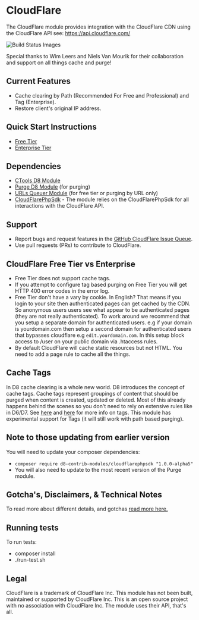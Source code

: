 # CloudFlare
The CloudFlare module provides integration with the CloudFlare CDN using the CloudFlare API see: https://api.cloudflare.com/

<img alt="Build Status Images" src="https://travis-ci.org/d8-contrib-modules/cloudflare.svg">

Special thanks to Wim Leers and Niels Van Mourik for their collaboration and support on all things cache and purge!

## Current Features
- Cache clearing by Path (Recommended For Free and Professional) and Tag (Enterprise).
- Restore client's original IP address.

## Quick Start Instructions
- [Free Tier](https://github.com/d8-contrib-modules/cloudflare/blob/8.x-1.x/docs/freetier_setup.md)
- [Enterprise Tier](https://github.com/d8-contrib-modules/cloudflare/blob/8.x-1.x/docs/enterprise_setup.md)

## Dependencies
- [CTools D8 Module](https://www.drupal.org/project/ctools)
- [Purge D8 Module](https://www.drupal.org/project/purge) (for purging)
- [URLs Queuer Module](https://www.drupal.org/project/purge_queuer_url) (for free tier or purging by URL only)
- [CloudFlarePhpSdk](https://github.com/d8-contrib-modules/cloudflarephpsdk) - The module relies on the CloudFlarePhpSdk for all interactions with the
CloudFlare API. 

## Support
- Report bugs and request features in the [GitHub CloudFlare Issue Queue](https://github.com/d8-contrib-modules/cloudflare/issues).
- Use pull requests (PRs) to contribute to CloudFlare.

## CloudFlare Free Tier vs Enterprise
- Free Tier does not support cache tags.  
- If you attempt to configure tag based purging on Free Tier you will get HTTP 400 error codes in the error log.
- Free Tier don't have a vary by cookie. In English?  That means if you login to
  your site then authenticated pages can get cached by the CDN.  So anonymous users
  users see what appear to be authenticated pages (they are not really authenticated).
  To work around we recommend that you setup a separate domain for authenticated
  users. e.g if your domain is yourdomain.com then setup a second domain for
  authenticated users that bypasses cloudflare e.g `edit.yourdomain.com`. In this setup block access to /user on your public
  domain via .htaccess rules.
- By default CloudFlare will cache static resources but not HTML. You need to add a page rule to cache all the things.

## Cache Tags
In D8 cache clearing is a whole new world. D8 introduces the concept of cache
tags.  Cache tags represent groupings of  content that should be purged when
content is created, updated or deleted. Most of this already happens behind the
scenes so you don't need to rely on extensive rules like in D6/D7.
See [here](https://www.drupal.org/developing/api/8/cache/tags)
and [here](http://buytaert.net/making-drupal-8-fly) for more info on tags.  This
module has experimental support for Tags (it will still work with path based purging).

## Note to those updating from earlier version
You will need to update your composer dependencies:
-   `composer require d8-contrib-modules/cloudflarephpsdk "1.0.0-alpha5"`
- You will also need to update to the most recent version of the Purge module.

## Gotcha's, Disclaimers, & Technical Notes
To read more about different details, and gotchas [read more here.](https://github.com/d8-contrib-modules/cloudflare/blob/8.x-1.x/docs/disclaimers.md)

## Running tests
To run tests:
  - composer install
  - ./run-test.sh

## Legal
CloudFlare is a trademark of CloudFlare Inc.  This module has not been built,
maintained or supported by CloudFlare Inc.  This is an open source project with
no association with CloudFlare Inc.  The module uses their API, that's all.
